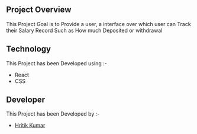 ## Project Overview
This Project Goal is to Provide a user, a interface over which user can Track their Salary Record Such as How much Deposited or withdrawal
## Technology
This Project has been Developed using :-  
- React 
- CSS
## Developer
This Project has been Developed by :-  
- [Hritik Kumar](https://github.com/Hritik520)


